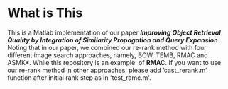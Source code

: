 # What is This
This is a Matlab implementation of our paper ***Improving Object Retrieval Quality by Integration of Similarity Propagation and Query Expansion***. Noting that in our paper, we combined our re-rank method with four different image search approaches, namely, BOW, TEMB, RMAC and ASMK*. While this repository is an example  of **RMAC**. If you want to use our re-rank method in other approaches, please add ’cast_rerank.m‘ function after initial rank step as in 'test_ramc.m'.
